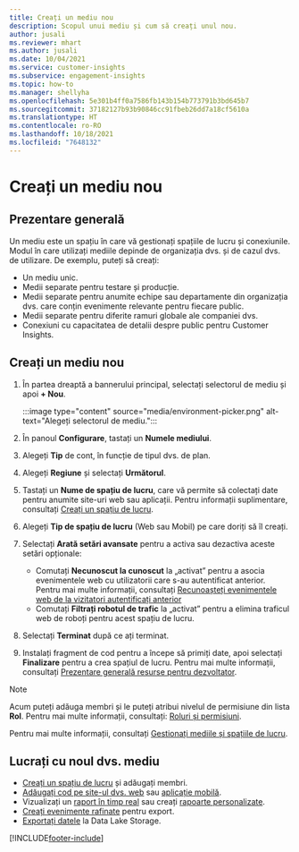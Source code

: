 ```yaml
---
title: Creați un mediu nou
description: Scopul unui mediu și cum să creați unul nou.
author: jusali
ms.reviewer: mhart
ms.author: jusali
ms.date: 10/04/2021
ms.service: customer-insights
ms.subservice: engagement-insights
ms.topic: how-to
ms.manager: shellyha
ms.openlocfilehash: 5e301b4ff0a7586fb143b154b773791b3bd645b7
ms.sourcegitcommit: 37182127b93b90846cc91fbeb26dd7a18cf5610a
ms.translationtype: HT
ms.contentlocale: ro-RO
ms.lasthandoff: 10/18/2021
ms.locfileid: "7648132"
---
```

# <a name="create-a-new-environment"></a>Creați un mediu nou 

## <a name="overview"></a>Prezentare generală

Un mediu este un spațiu în care vă gestionați spațiile de lucru și conexiunile. Modul în care utilizați mediile depinde de organizația dvs. și de cazul dvs. de utilizare. De exemplu, puteți să creați:

- Un mediu unic.
- Medii separate pentru testare și producție.
- Medii separate pentru anumite echipe sau departamente din organizația dvs. care conțin evenimente relevante pentru fiecare public.
- Medii separate pentru diferite ramuri globale ale companiei dvs.
- Conexiuni cu capacitatea de detalii despre public pentru Customer Insights.

## <a name="create-a-new-environment"></a>Creați un mediu nou

1. În partea dreaptă a bannerului principal, selectați selectorul de mediu și apoi **+ Nou**.

   :::image type="content" source="media/environment-picker.png" alt-text="Alegeți selectorul de mediu.":::

1. În panoul **Configurare**, tastați un **Numele mediului**.

1. Alegeți **Tip** de cont, în funcție de tipul dvs. de plan.

1. Alegeți **Regiune** și selectați **Următorul**. 

1. Tastați un **Nume de spațiu de lucru**, care vă permite să colectați date pentru anumite site-uri web sau aplicații. Pentru informații suplimentare, consultați [Creați un spațiu de lucru](create-workspace.md).

1. Alegeți **Tip de spațiu de lucru** (Web sau Mobil) pe care doriți să îl creați. 

1. Selectați **Arată setări avansate** pentru a activa sau dezactiva aceste setări opționale:

   - Comutați **Necunoscut la cunoscut** la „activat” pentru a asocia evenimentele web cu utilizatorii care s-au autentificat anterior. Pentru mai multe informații, consultați [Recunoașteți evenimentele web de la vizitatori autentificați anterior](unknown-to-known.md)
   - Comutați **Filtrați robotul de trafic** la „activat” pentru a elimina traficul web de roboți pentru acest spațiu de lucru. 

1. Selectați **Terminat** după ce ați terminat. 

1. Instalați fragment de cod pentru a începe să primiți date, apoi selectați **Finalizare** pentru a crea spațiul de lucru. Pentru mai multe informații, consultați [Prezentare generală resurse pentru dezvoltator](developer-resources.md).

> [!NOTE]
> Acum puteți adăuga membri și le puteți atribui nivelul de permisiune din lista **Rol**. Pentru mai multe informații, consultați: [Roluri și permisiuni](user-roles.md). 

Pentru mai multe informații, consultați [Gestionați mediile și spațiile de lucru](manage-environments-workspaces.md).

## <a name="work-with-your-new-environment"></a>Lucrați cu noul dvs. mediu

- [Creați un spațiu de lucru](../engagement-insights/create-workspace.md) și adăugați membri.
- [Adăugați cod pe site-ul dvs. web](../engagement-insights/instrument-website.md) sau [aplicație mobilă](../engagement-insights/developer-resources.md#capture-events-from-mobile-apps).
- Vizualizați un [raport în timp real](../engagement-insights/view-reports.md) sau creați [rapoarte personalizate](../engagement-insights/custom-reports.md).
- [Creați evenimente rafinate](../engagement-insights/refined-events.md) pentru export.
- [Exportați datele](../engagement-insights/export-events.md) la Data Lake Storage.

[!INCLUDE[footer-include](../includes/footer-banner.md)]
